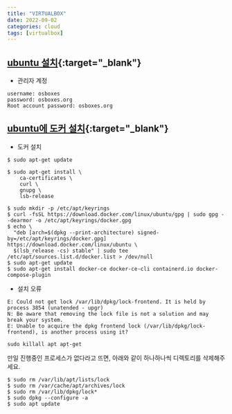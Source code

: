 ```yaml
---
title: "VIRTUALBOX"
date: 2022-09-02
categories: cloud  
tags: [virtualbox]
---
```


## [ubuntu 설치](https://www.osboxes.org/ubuntu/){:target="_blank"}

- 관리자 계정
```
username: osboxes
password: osboxes.org
Root account password: osboxes.org
``` 

## [ubuntu에 도커 설치](https://docs.docker.com/engine/install/ubuntu/){:target="_blank"}
* 도커 설치
```
$ sudo apt-get update

$ sudo apt-get install \
    ca-certificates \
    curl \
    gnupg \
    lsb-release

$ sudo mkdir -p /etc/apt/keyrings
$ curl -fsSL https://download.docker.com/linux/ubuntu/gpg | sudo gpg --dearmor -o /etc/apt/keyrings/docker.gpg
$ echo \
  "deb [arch=$(dpkg --print-architecture) signed-by=/etc/apt/keyrings/docker.gpg] https://download.docker.com/linux/ubuntu \
  $(lsb_release -cs) stable" | sudo tee /etc/apt/sources.list.d/docker.list > /dev/null
$ sudo apt-get update
$ sudo apt-get install docker-ce docker-ce-cli containerd.io docker-compose-plugin
```

* 설치 오류
```
E: Could not get lock /var/lib/dpkg/lock-frontend. It is held by process 3854 (unatended - upgr)
N: Be aware that removing the lock file is not a solution and may break your system.
E: Unable to acquire the dpkg frontend lock (/var/lib/dpkg/lock-frontend), is another process using it?
```
```
sudo killall apt apt-get  
```
만일 진행중인 프로세스가 없다라고 뜨면, 아래와 같이 하나하나씩 디렉토리를 삭제해주세요.
```
$ sudo rm /var/lib/apt/lists/lock
$ sudo rm /var/cache/apt/archives/lock
$ sudo rm /var/lib/dpkg/lock*
$ sudo dpkg --configure -a
$ sudo apt update
```

